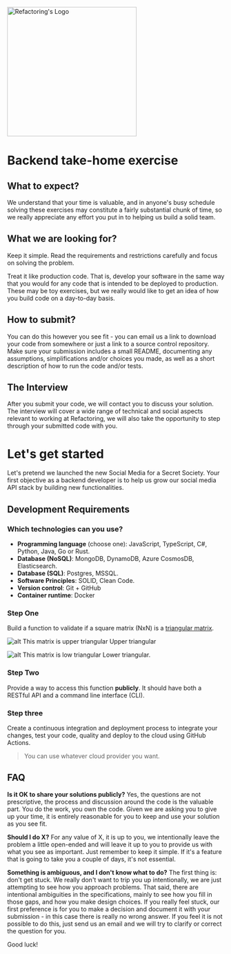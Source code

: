 <p>
  <a href="https://refactoring.do" target="blank"><img src="https://refactoring.do/assets/svg/refactoring-logo-full.svg" width="300" alt="Refactoring's Logo" /></a>
</p>

# Backend take-home exercise

## What to expect?

We understand that your time is valuable, and in anyone's busy schedule solving these exercises may constitute a fairly substantial chunk of time, so we really appreciate any effort you put in to helping us build a solid team.

## What we are looking for?

Keep it simple. Read the requirements and restrictions carefully and focus on solving the problem.

Treat it like production code. That is, develop your software in the same way that you would for any code that is intended to be deployed to production. These may be toy exercises, but we really would like to get an idea of how you build code on a day-to-day basis.

## How to submit?

You can do this however you see fit - you can email us a link to download your code from somewhere or just a link to a source control repository. Make sure your submission includes a small README, documenting any assumptions, simplifications and/or choices you made, as well as a short description of how to run the code and/or tests.

## The Interview

After you submit your code, we will contact you to discuss your solution. The interview will cover a wide range of technical and social aspects relevant to working at Refactoring, we will also take the opportunity to step through your submitted code with you.

# Let's get started

Let's pretend we launched the new Social Media for a Secret Society. Your first objective as a backend developer is to help us grow our social media API stack by building new functionalities.

## Development Requirements

### Which technologies can you use?

- **Programming language** (choose one): JavaScript, TypeScript, C#, Python, Java, Go or Rust.
- **Database (NoSQL)**: MongoDB, DynamoDB, Azure CosmosDB, Elasticsearch.
- **Database (SQL)**: Postgres, MSSQL.
- **Software Principles**: SOLID, Clean Code.
- **Version control**: Git + GitHub
- **Container runtime**: Docker

### Step One

Build a function to validate if a square matrix (NxN) is a [triangular matrix](https://en.wikipedia.org/wiki/Triangular_matrix).

![alt This matrix is upper triangular](https://wikimedia.org/api/rest_v1/media/math/render/svg/d2ed83943adf49954804bdfa12ca1bb4b278a64d)
Upper triangular

![alt This matrix is low triangular](https://wikimedia.org/api/rest_v1/media/math/render/svg/3fc7115ee860d2758e890e4de5217aafb89d90e6)
Lower triangular.

### Step Two

Provide a way to access this function **publicly**. It should have both a RESTful API and a command line interface (CLI).

### Step three

Create a continuous integration and deployment process to integrate your changes, test your code, quality and deploy to the cloud using GitHub Actions.

> You can use whatever cloud provider you want.

## FAQ

**Is it OK to share your solutions publicly?** Yes, the questions are not prescriptive, the process and discussion around the code is the valuable part. You do the work, you own the code. Given we are asking you to give up your time, it is entirely reasonable for you to keep and use your solution as you see fit.

**Should I do X?** For any value of X, it is up to you, we intentionally leave the problem a little open-ended and will leave it up to you to provide us with what you see as important. Just remember to keep it simple. If it's a feature that is going to take you a couple of days, it's not essential.

**Something is ambiguous, and I don't know what to do?** The first thing is: don't get stuck. We really don't want to trip you up intentionally, we are just attempting to see how you approach problems. That said, there are intentional ambiguities in the specifications, mainly to see how you fill in those gaps, and how you make design choices. If you really feel stuck, our first preference is for you to make a decision and document it with your submission - in this case there is really no wrong answer. If you feel it is not possible to do this, just send us an email and we will try to clarify or correct the question for you.

Good luck!
